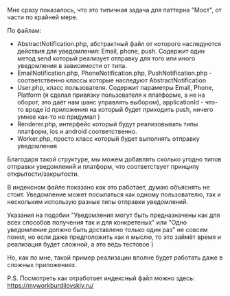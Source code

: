 Мне сразу показалось, что это типичная задача для паттерна "Мост", от части по крайней мере.

По файлам:
- AbstractNotification.php, абстрактный файл от которого наследуются действия для уведомления: Email, phone, push. Содержит один метод send который реализует отправку для того или иного уведомления в зависимости от типа.
- EmailNotification.php, PhoneNotification.php, PushNotification.php - соответственно классы которые наследуют AbstractNotification
- User.php, класс пользователя. Содержит параметры Email, Phone, Platform (я сделал привязку пользователя к платформе, а не на оборот, это даёт нам шанс управлять выбором), applicationId - что-то вроде id приложения на который будет приходить push, ничего умнее как-то не придумал )
- Renderer.php, интерфейс который будут реализовывать типы платформ, ios и android соответственно.
- Worker.php, просто класс который будет выполнять отправку уведомления


Благодаря такой структуре, мы можем добавлять сколько угодно типов отправки уведомлений и платформ, что соответствует принципу открытости/закрытости.

В индексном файле показано как это работает, думаю объяснять не стоит.
Уведомление может посылаться как одному пользователю, так и нескольким использую разные типы отправки уведомлений.

Указания на подобии "Уведомления могут быть предназначены как для всех способов получения так и для конкретеных" или "Одно уведомление должно быть доставлено только один раз" не совсем понял, но если даже предположить как я мыслю, то это займёт время и реализация будет сложной, а это ведь тестовое )

Но, как по мне, такой пример реализации вполне будет работать даже в сложных приложениях.


P.S. Посмотреть как отработает индексный файл можно здесь: https://myworkburdilovskiy.ru/
